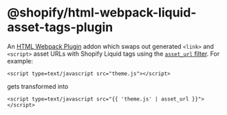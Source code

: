 # @shopify/html-webpack-liquid-asset-tags-plugin

An [HTML Webpack Plugin](https://github.com/jantimon/html-webpack-plugin) addon which swaps out generated `<link>` and `<script>` asset URLs with Shopify Liquid tags using the [`asset_url` filter](https://help.shopify.com/themes/liquid/filters/url-filters#asset_url). For example:

```
<script type=text/javascript src="theme.js"></script>
```

gets transformed into

```
<script type=text/javascript src="{{ 'theme.js' | asset_url }}"></script>
```
